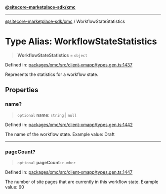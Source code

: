 [**@sitecore-marketplace-sdk/xmc**](../README.md)

***

[@sitecore-marketplace-sdk/xmc](../README.md) / WorkflowStateStatistics

# Type Alias: WorkflowStateStatistics

> **WorkflowStateStatistics** = `object`

Defined in: [packages/xmc/src/client-xmapp/types.gen.ts:1437](https://github.com/Sitecore/sitecore-marketplace-sdk/blob/e87783cce9f115393973a45e109d17b99bf1df7e/packages/xmc/src/client-xmapp/types.gen.ts#L1437)

Represents the statistics for a workflow state.

## Properties

### name?

> `optional` **name**: `string` \| `null`

Defined in: [packages/xmc/src/client-xmapp/types.gen.ts:1442](https://github.com/Sitecore/sitecore-marketplace-sdk/blob/e87783cce9f115393973a45e109d17b99bf1df7e/packages/xmc/src/client-xmapp/types.gen.ts#L1442)

The name of the workflow state.
Example value: Draft

***

### pageCount?

> `optional` **pageCount**: `number`

Defined in: [packages/xmc/src/client-xmapp/types.gen.ts:1447](https://github.com/Sitecore/sitecore-marketplace-sdk/blob/e87783cce9f115393973a45e109d17b99bf1df7e/packages/xmc/src/client-xmapp/types.gen.ts#L1447)

The number of site pages that are currently in this workflow state.
Example value: 60
